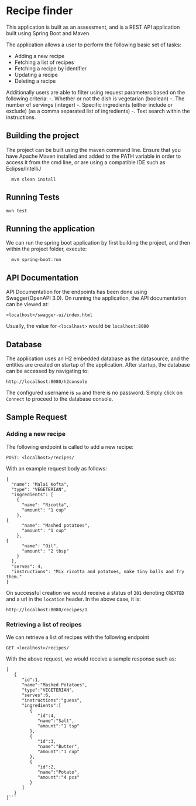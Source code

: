 # Recipe finder

This application is built as an assessment, and is a REST API application built using Spring Boot and Maven.

The application allows a user to perform the following basic set of tasks:
- Adding a new recipe
- Fetching a list of recipes
- Fetching a recipe by identifier
- Updating a recipe
- Deleting a recipe


Additionally users are able to filter using request parameters based on the following criteria:
-. Whether or not the dish is vegetarian (boolean)
-. The number of servings (integer)
-. Specific ingredients (either include or exclude) (as a comma separated list of ingredients)
-. Text search within the instructions.

## Building the project
The project can be built using the maven command line. Ensure that you have Apache Maven installed and added to the PATH variable in order to access it from the cmd line, or are using a compatible IDE such as Eclipse/IntelliJ
```
  mvn clean install
```
  
## Running Tests
  ```
  mvn test
  ```
  
## Running the application
We can run the spring boot application by first building the project, and then within the project folder, execute:
```
  mvn spring-boot:run
  ```
  

## API Documentation
API Documentation for the endpoints has been done using Swagger(OpenAPI 3.0). On running the application, the API documentation can be viewed at:
 ``` 
 <localhost>/swagger-ui/index.html
 ```
Usually, the value for ```<localhost>``` would be ```localhost:8080```

## Database
The application uses an H2 embedded database as the datasource, and the entities are created on startup of the application. After startup, the database can be accessed by navigating to:
```
http://localhost:8080/h2console
```
The configured username is ```sa``` and there is no password.
Simply click on ```Connect``` to proceed to the database console.

## Sample Request

### Adding a new recipe
The following endpoint is called to add a new recipe:
```
POST: <localhost>/recipes/
```
With an example request body as follows:
```
{
  "name": "Malai Kofta",
  "type": "VEGETERIAN",
  "ingredients": [
    {
      "name": "Ricotta",
      "amount": "1 cup"
    },
{
      "name": "Mashed potatoes",
      "amount": "1 cup"
    },
{
      "name": "Oil",
      "amount": "2 tbsp"
    }
  ],
  "serves": 4,
  "instructions": "Mix ricotta and potatoes, make tiny balls and fry them."
}
```
On successful creation we would receive a status of ```201``` denoting ```CREATED``` and a url in the ```location``` header. In the above case, it is:
```
http://localhost:8080/recipes/1
```

### Retrieving a list of recipes
We can retrieve a list of recipes with the following endpoint
```
GET <localhost>/recipes/
```
With the above request, we would receive a sample response such as:
```
[
   {
      "id":1,
      "name":"Mashed Potatoes",
      "type":"VEGETERIAN",
      "serves":6,
      "instructions":"guess",
      "ingredients":[
         {
            "id":4,
            "name":"Salt",
            "amount":"1 tsp"
         },
         {
            "id":3,
            "name":"Butter",
            "amount":"1 cup"
         },
         {
            "id":2,
            "name":"Potato",
            "amount":"4 pcs"
         }
      ]
   }
]```
